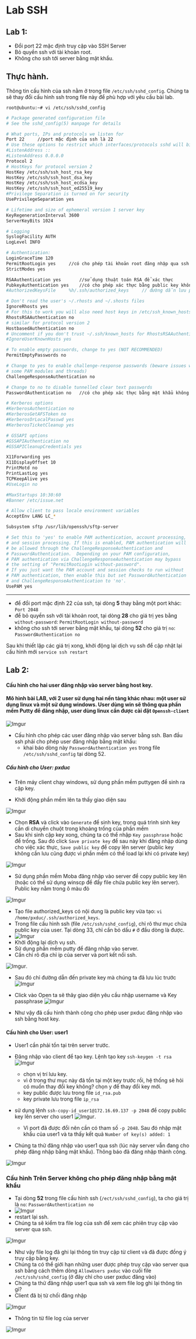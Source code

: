 # Lab SSH

## Lab 1: 

- Đổi port 22 mặc định truy cập vào SSH Server
- Bỏ quyền ssh với tài khoản root.
- Không cho ssh tới server bằng mật khẩu.

## Thực hành.
Thông tin cấu hình của ssh nằm ở trong file `/etc/ssh/sshd_config`. Chúng ta sẽ thay đổi cấu hình ssh trong file này để phù hợp với yêu cầu bài lab.

`root@ubuntu:~# vi /etc/ssh/sshd_config`

```sh
# Package generated configuration file
# See the sshd_config(5) manpage for details

# What ports, IPs and protocols we listen for
Port 22 	//port mặc định của ssh là 22
# Use these options to restrict which interfaces/protocols sshd will bind to
#ListenAddress ::
#ListenAddress 0.0.0.0
Protocol 2
# HostKeys for protocol version 2
HostKey /etc/ssh/ssh_host_rsa_key
HostKey /etc/ssh/ssh_host_dsa_key
HostKey /etc/ssh/ssh_host_ecdsa_key
HostKey /etc/ssh/ssh_host_ed25519_key
#Privilege Separation is turned on for security
UsePrivilegeSeparation yes

# Lifetime and size of ephemeral version 1 server key
KeyRegenerationInterval 3600
ServerKeyBits 1024

# Logging
SyslogFacility AUTH
LogLevel INFO

# Authentication:
LoginGraceTime 120
PermitRootLogin yes		//có cho phép tài khoản root đăng nhập qua ssh không
StrictModes yes

RSAAuthentication yes		//sử dụng thuật toán RSA để xác thực
PubkeyAuthentication yes	//có cho phép xác thực bằng public key không
#AuthorizedKeysFile     %h/.ssh/authorized_keys		// đường dẫn lưu public key.

# Don't read the user's ~/.rhosts and ~/.shosts files
IgnoreRhosts yes
# For this to work you will also need host keys in /etc/ssh_known_hosts
RhostsRSAAuthentication no
# similar for protocol version 2
HostbasedAuthentication no
# Uncomment if you don't trust ~/.ssh/known_hosts for RhostsRSAAuthentication
#IgnoreUserKnownHosts yes

# To enable empty passwords, change to yes (NOT RECOMMENDED)
PermitEmptyPasswords no

# Change to yes to enable challenge-response passwords (beware issues with
# some PAM modules and threads)
ChallengeResponseAuthentication no

# Change to no to disable tunnelled clear text passwords
PasswordAuthentication no	//có cho phép xác thực bằng mật khẩu không

# Kerberos options
#KerberosAuthentication no
#KerberosGetAFSToken no
#KerberosOrLocalPasswd yes
#KerberosTicketCleanup yes

# GSSAPI options
#GSSAPIAuthentication no
#GSSAPICleanupCredentials yes

X11Forwarding yes
X11DisplayOffset 10
PrintMotd no
PrintLastLog yes
TCPKeepAlive yes
#UseLogin no

#MaxStartups 10:30:60
#Banner /etc/issue.net

# Allow client to pass locale environment variables
AcceptEnv LANG LC_*

Subsystem sftp /usr/lib/openssh/sftp-server

# Set this to 'yes' to enable PAM authentication, account processing,
# and session processing. If this is enabled, PAM authentication will
# be allowed through the ChallengeResponseAuthentication and
# PasswordAuthentication.  Depending on your PAM configuration,
# PAM authentication via ChallengeResponseAuthentication may bypass
# the setting of "PermitRootLogin without-password".
# If you just want the PAM account and session checks to run without
# PAM authentication, then enable this but set PasswordAuthentication
# and ChallengeResponseAuthentication to 'no'.
UsePAM yes
```                                                                                                                                                       

---

- để đổi port mặc định 22 của ssh, tại dòng **5** thay bằng một port khác: `Port 2048`
- để bỏ quyền ssh với tài khoản root, tại dòng **28** cho giá trị yes bằng `without-password`: `PermitRootLogin without-password`
- không cho ssh tới server bằng mật khẩu, tại dòng **52** cho giá trị `no`: `PasswordAuthentication no`

Sau khi thiết lập các giá trị xong, khởi động lại dịch vụ ssh để cập nhật lại cấu hình mới `service ssh restart`

## Lab 2:
#### Cấu hình cho hai user đăng nhập vào server bằng host key.
#### Mô hình bài LAB, với 2 user sử dụng hai nền tảng khác nhau: một user sử dụng linux và một sử dụng windows. User dùng win sẽ thông qua phần mềm Putty để đăng nhập, user dùng linux cần được cài đặt `Openssh-client`

![Imgur](http://i.imgur.com/n3eSwiv.png)

- Cấu hình cho phép các user đăng nhập vào server bằng ssh.
	Ban đầu ssh phải cho phép user đăng nhập bằng mật khẩu:
	- khai báo dòng này `PasswordAuthentication yes` trong file `/etc/ssh/sshd_config` tại dòng 52.

<h5>Cấu hình cho User: pxduc</h5>

- Trên máy client chạy windows, sử dụng phần mềm puttygen để sinh ra cặp key.

- Khởi động phần mềm lên ta thấy giao diện sau

![Imgur](http://i.imgur.com/eCaxiGD.png) 

- Chọn **RSA** và click vào `Generate` để sinh key, trong quá trình sinh key cần di chuyển chuột trong khoảng trống của phần mềm
- Sau khi sinh cặp key xong, chúng ta có thể nhập `Key passphrase` hoặc để trống. Sau đó click `Save private key` để sau này khi đăng nhập dùng cho việc xác thực, `Save public key` để copy lên server (public key không cần lưu cũng được vì phần mềm có thể load lại khi có private key)

![Imgur](http://i.imgur.com/Hfu80yf.png)

- Sử dụng phần mềm Moba đăng nhập vào server để copy public key lên (hoặc có thể sử dụng winscp để đẩy file chứa public key lên server). Public key nằm trong ô màu đỏ

![Imgur](http://i.imgur.com/JWR9Bt4.png)

- Tạo file authorized_keys có nội dung là public key vừa tạo: `vi /home/pxduc/.ssh/authorized_keys`.
- Trong file cấu hình ssh (file `/etc/ssh/sshd_config`), chỉ rõ thư mục chứa public key của user. Tại dòng 33, chỉ cần bỏ dấu `#` ở đầu dòng là được.
- ![Imgur](http://i.imgur.com/lUQA5rw.png)
- Khởi động lại dịch vụ ssh.
- Sử dụng phần mềm putty để đăng nhập vào server.
- Cần chỉ rõ địa chỉ ip của server và port kết nối ssh. 

![Imgur](http://i.imgur.com/2tlLhEJ.png).

- Sau đó chỉ đường dẫn đến private key mà chúng ta đã lưu lúc trước 
![Imgur](http://i.imgur.com/gZh86ms.png)

- Click vào Open ta sẽ thây giao diện yêu cầu nhập username và Key passphrase 
![Imgur](http://i.imgur.com/JWpgaS1.png)

- Như vậy đã cấu hình thành công cho phép user pxduc đăng nhập vào ssh bằng host key.

#### Cấu hình cho User: user1
- User1 cần phải tồn tại trên server trước.

- Đăng nhập vào client để tạo key. Lệnh tạo key `ssh-keygen -t rsa`
![Imgur](http://i.imgur.com/7vql9te.png)
	- chọn vị trí lưu key.
	- vì ở trong thư mục này đã tồn tại một key trước rồi, hệ thống sẽ hỏi có muốn thay đổi key không? chọn y để thay đổi key mới.
	- key public được lưu trong file `id_rsa.pub`
	- key private lưu trong file `ip_rsa`

- sử dụng lệnh `ssh-copy-id user1@172.16.69.137 -p 2048` để copy public key lên server cho user1 
![Imgur](http://i.imgur.com/y2zCfWY.png).
	- Vì port đã được đổi nên cần có tham số `-p 2048`. Sau đó nhập mật khẩu của user1 và ta thấy kết quả `Number of key(s) added: 1`

- Chúng ta thử đăng nhập vào user1 qua ssh (lúc này server vẫn đang cho phép đăng nhập bằng mật khẩu). Thông báo đã đăng nhập thành công.
 
![Imgur](http://i.imgur.com/QS5Lvke.png) 


### Cấu hình Trên Server không cho phép đăng nhập bằng mật khẩu
- Tại dòng **52** trong file cấu hình ssh (`/ect/ssh/sshd_config`), ta cho giá trị là `no`: `PasswordAuthentication no`
- ![Imgur](http://i.imgur.com/iysTryT.png)
- restart lại ssh.
- Chúng ta sẽ kiểm tra file log của ssh để xem các phiên truy cập vào server qua ssh. 

![Imgur](http://i.imgur.com/ua66WAA.png)

- Như vậy file log đã ghi lại thông tin truy cập từ client và đã được đồng ý truy cập bằng key.
- Chúng ta có thể giới hạn những user được phép truy cập vào server qua ssh bằng cách thêm dòng  `AllowUsers pxduc` vào cuối file `/ect/ssh/sshd_config` (ở đây chỉ cho user pxduc đăng vào)
- Chúng ta thử đăng nhập user1 qua ssh và xem file log ghi lại thông tin gì?
- Client đã bị từ chối đăng nhập 

![Imgur](http://i.imgur.com/QyFzpF6.png)

- Thông tin từ file log của server 

![Imgur](http://i.imgur.com/srP4LZz.png)
